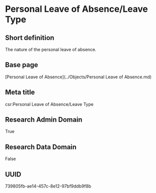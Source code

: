# Personal Leave of Absence/Leave Type
## Short definition
The nature of the personal leave of absence.
## Base page
[Personal Leave of Absence](../Objects/Personal Leave of Absence.md)
## Meta title
csr:Personal Leave of Absence/Leave Type
## Research Admin Domain
True
## Research Data Domain
False
## UUID
739805fb-ae14-457c-8e12-97bf9ddb9f8b
